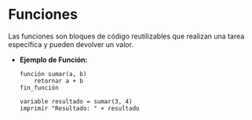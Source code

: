 # Funciones

Las funciones son bloques de código reutilizables que realizan una tarea específica y pueden devolver un valor.

- **Ejemplo de Función:**
    ```
    función sumar(a, b)
        retornar a + b
    fin_función
    
    variable resultado = sumar(3, 4)
    imprimir "Resultado: " + resultado
    
    ```